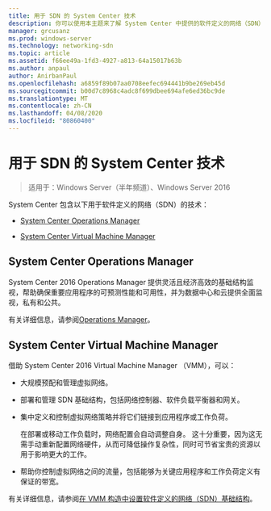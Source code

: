 ```yaml
---
title: 用于 SDN 的 System Center 技术
description: 你可以使用本主题来了解 System Center 中提供的软件定义的网络（SDN）技术。
manager: grcusanz
ms.prod: windows-server
ms.technology: networking-sdn
ms.topic: article
ms.assetid: f66ee49a-1fd3-4927-a813-64a15017b63b
ms.author: anpaul
author: AnirbanPaul
ms.openlocfilehash: a6859f89b07aa0708eefec694441b9be269eb45d
ms.sourcegitcommit: b00d7c8968c4adc8f699dbee694afe6ed36bc9de
ms.translationtype: MT
ms.contentlocale: zh-CN
ms.lasthandoff: 04/08/2020
ms.locfileid: "80860400"
---
```

# <a name="system-center-technologies-for-sdn"></a>用于 SDN 的 System Center 技术

>适用于：Windows Server（半年频道）、Windows Server 2016

System Center 包含以下用于软件定义的网络（SDN）的技术：  
  
-   [System Center Operations Manager](#bkmk_scom)  
  
-   [System Center Virtual Machine Manager](#bkmk_scvmm)  
  
  
## <a name="system-center-operations-manager"></a><a name="bkmk_scom"></a>System Center Operations Manager  
System Center 2016 Operations Manager 提供灵活且经济高效的基础结构监视，帮助确保重要应用程序的可预测性能和可用性，并为数据中心和云提供全面监视，私有和公共。  
  
有关详细信息，请参阅[Operations Manager](https://technet.microsoft.com/library/hh205987.aspx)。  
  
## <a name="system-center-virtual-machine-manager"></a><a name="bkmk_scvmm"></a>System Center Virtual Machine Manager  
借助 System Center 2016 Virtual Machine Manager （VMM），可以：

- 大规模预配和管理虚拟网络。
- 部署和管理 SDN 基础结构，包括网络控制器、软件负载平衡器和网关。 
- 集中定义和控制虚拟网络策略并将它们链接到应用程序或工作负荷。 

  在部署或移动工作负载时，网络配置会自动调整自身。 这十分重要，因为这无需手动重新配置网络硬件，从而可降低操作复杂性，同时可节省宝贵的资源以用于影响更大的工作。 
- 帮助你控制虚拟网络之间的流量，包括能够为关键应用程序和工作负荷定义有保证的带宽。  
  

有关详细信息，请参阅[在 VMM 构造中设置软件定义的网络（SDN）基础结构](https://technet.microsoft.com/system-center-docs/vmm/scenario/sdn-overview)。  
    

  